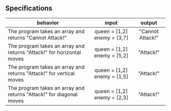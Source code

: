 ## Specifications

| behavior |  input   |  output  |
|----------|:--------:|:--------:|
|The program takes an array and returns "Cannot Attack!"| queen = [1,2] enemy = [3,7] | "Cannot Attack!" |
|The program takes an array and returns "Attack!" for horizontal moves | queen = [1,2] enemy = [5,2] | "Attack!"|
|The program takes an array and returns "Attack!" for vertical moves | queen = [1,2] enemy = [1,5] | "Attack!"|
|The program takes an array and returns "Attack!" for diagonal moves | queen = [1,2] enemy = [2,3] | "Attack!"|
